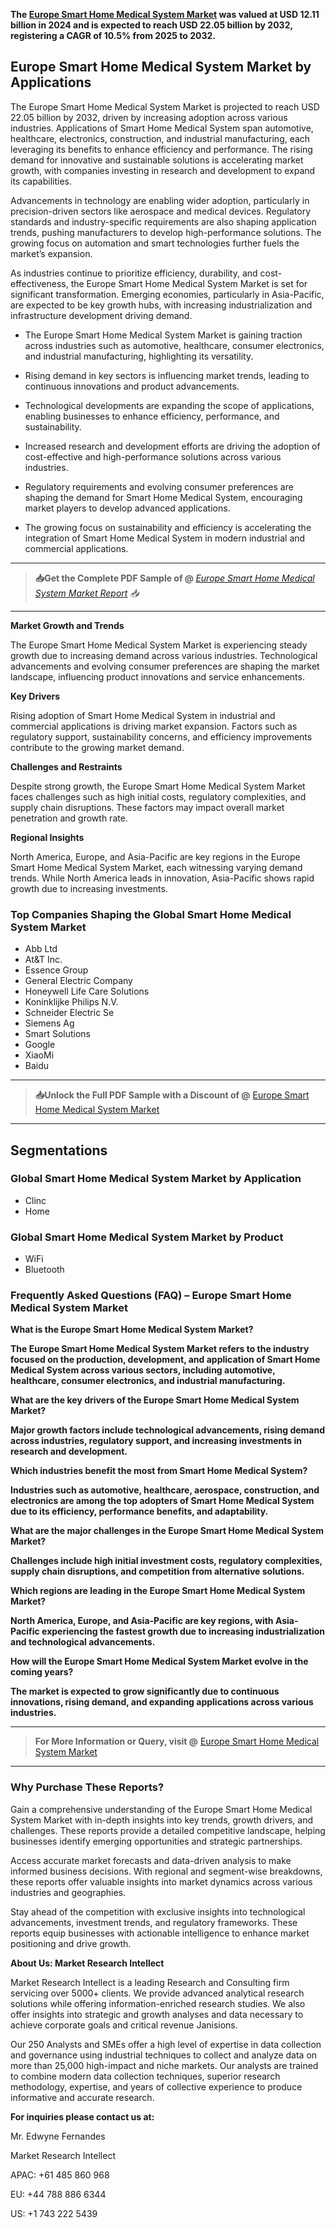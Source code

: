 <p><strong>The <a href="https://www.marketresearchintellect.com/download-sample/?rid=180508&amp;utm_source=Pulse-April-Europe&amp;utm_medium=852">Europe Smart Home Medical System Market</a> was valued at USD 12.11 billion in 2024 and is expected to reach USD 22.05 billion by 2032, registering a CAGR of 10.5% from 2025 to 2032.</strong></p><h2>Europe Smart Home Medical System Market by Applications&nbsp;</h2><p><p>The Europe Smart Home Medical System Market is projected to reach USD 22.05 billion by 2032, driven by increasing adoption across various industries. Applications of Smart Home Medical System span automotive, healthcare, electronics, construction, and industrial manufacturing, each leveraging its benefits to enhance efficiency and performance. The rising demand for innovative and sustainable solutions is accelerating market growth, with companies investing in research and development to expand its capabilities.</p><p>Advancements in technology are enabling wider adoption, particularly in precision-driven sectors like aerospace and medical devices. Regulatory standards and industry-specific requirements are also shaping application trends, pushing manufacturers to develop high-performance solutions. The growing focus on automation and smart technologies further fuels the market&rsquo;s expansion.</p><p>As industries continue to prioritize efficiency, durability, and cost-effectiveness, the Europe Smart Home Medical System Market is set for significant transformation. Emerging economies, particularly in Asia-Pacific, are expected to be key growth hubs, with increasing industrialization and infrastructure development driving demand.</p></p><ul><li><p>The Europe Smart Home Medical System Market is gaining traction across industries such as automotive, healthcare, consumer electronics, and industrial manufacturing, highlighting its versatility.</p></li><li><p>Rising demand in key sectors is influencing market trends, leading to continuous innovations and product advancements.</p></li><li><p>Technological developments are expanding the scope of applications, enabling businesses to enhance efficiency, performance, and sustainability.</p></li><li><p>Increased research and development efforts are driving the adoption of cost-effective and high-performance solutions across various industries.</p></li><li><p>Regulatory requirements and evolving consumer preferences are shaping the demand for Smart Home Medical System, encouraging market players to develop advanced applications.</p></li><li><p>The growing focus on sustainability and efficiency is accelerating the integration of Smart Home Medical System in modern industrial and commercial applications.</p></li></ul><hr /><blockquote><p><strong><span class="font-[700]">📥Get the Complete PDF Sample of @ </span></strong><em><span class="font-[700]"><a href="https://www.marketresearchintellect.com/download-sample/?rid=180508&amp;utm_source=Pulse-April-Europe&amp;utm_medium=852" target="_blank" data-tracking-control-name="article-ssr-frontend-pulse_little-text-block" data-tracking-will-navigate="" data-test-link="">Europe Smart Home Medical System Market Report</a>&nbsp;📥</span></em></p></blockquote><hr /><p class="" data-start="77" data-end="360"><strong data-start="77" data-end="105">Market Growth and Trends</strong></p><p class="" data-start="77" data-end="360">The Europe Smart Home Medical System Market is experiencing steady growth due to increasing demand across various industries. Technological advancements and evolving consumer preferences are shaping the market landscape, influencing product innovations and service enhancements.</p><p class="" data-start="362" data-end="606"><strong data-start="362" data-end="377">Key Drivers</strong></p><p class="" data-start="362" data-end="606">Rising adoption of Smart Home Medical System in industrial and commercial applications is driving market expansion. Factors such as regulatory support, sustainability concerns, and efficiency improvements contribute to the growing market demand.</p><p class="" data-start="608" data-end="849"><strong data-start="608" data-end="637">Challenges and Restraints</strong></p><p class="" data-start="608" data-end="849">Despite strong growth, the Europe Smart Home Medical System Market faces challenges such as high initial costs, regulatory complexities, and supply chain disruptions. These factors may impact overall market penetration and growth rate.</p><p class="" data-start="851" data-end="1095"><strong data-start="851" data-end="872">Regional Insights</strong></p><p class="" data-start="851" data-end="1095">North America, Europe, and Asia-Pacific are key regions in the Europe Smart Home Medical System Market, each witnessing varying demand trends. While North America leads in innovation, Asia-Pacific shows rapid growth due to increasing investments.</p><p><h3>Top Companies Shaping the Global Smart Home Medical System Market </h3><ul><li>Abb Ltd</li><li>At&T Inc.</li><li>Essence Group</li><li>General Electric Company</li><li>Honeywell Life Care Solutions</li><li>Koninklijke Philips N.V.</li><li>Schneider Electric Se</li><li>Siemens Ag</li><li>Smart Solutions</li><li>Google</li><li>XiaoMi</li><li>Baidu</li></ul></p><hr /><blockquote><p><strong>📥Unlock the Full PDF Sample with a Discount of @</strong> <a href="https://www.marketresearchintellect.com/ask-for-discount/?rid=180508&amp;utm_source=Pulse-April-Europe&amp;utm_medium=852">Europe Smart Home Medical System Market</a></p></blockquote><hr /><p><h2>Segmentations</h2><h3>Global Smart Home Medical System Market by Application</h3><ul><li>Clinc</li><li>Home</li></ul><h3>Global Smart Home Medical System Market by Product</h3><ul><li>WiFi</li><li>Bluetooth</li></ul></p><h3><strong>Frequently Asked Questions (FAQ) &ndash; Europe Smart Home Medical System Market</strong></h3><p><strong>What is the Europe Smart Home Medical System Market?</strong></p><p><strong>The Europe Smart Home Medical System Market refers to the industry focused on the production, development, and application of Smart Home Medical System across various sectors, including automotive, healthcare, consumer electronics, and industrial manufacturing.</strong></p><p><strong>What are the key drivers of the Europe Smart Home Medical System Market?</strong></p><p><strong>Major growth factors include technological advancements, rising demand across industries, regulatory support, and increasing investments in research and development.</strong></p><p><strong>Which industries benefit the most from Smart Home Medical System?</strong></p><p><strong>Industries such as automotive, healthcare, aerospace, construction, and electronics are among the top adopters of Smart Home Medical System due to its efficiency, performance benefits, and adaptability.</strong></p><p><strong>What are the major challenges in the Europe Smart Home Medical System Market?</strong></p><p><strong>Challenges include high initial investment costs, regulatory complexities, supply chain disruptions, and competition from alternative solutions.</strong></p><p><strong>Which regions are leading in the Europe Smart Home Medical System Market?</strong></p><p><strong>North America, Europe, and Asia-Pacific are key regions, with Asia-Pacific experiencing the fastest growth due to increasing industrialization and technological advancements.</strong></p><p><strong>How will the Europe Smart Home Medical System Market evolve in the coming years?</strong></p><p><strong>The market is expected to grow significantly due to continuous innovations, rising demand, and expanding applications across various industries.</strong></p><hr /><blockquote><p><span class="font-[700]"><strong>For More Information or Query, visit&nbsp;@</strong>&nbsp;</span><span class="font-[700]"><a href="https://www.marketresearchintellect.com/product/global-smart-home-medical-system-market-size-forecast/?utm_source=Linkedin&utm_medium=852" target="_blank" data-tracking-control-name="article-ssr-frontend-pulse_little-text-block" data-tracking-will-navigate="" data-test-link="">Europe Smart Home Medical System Market</a></span></p></blockquote><hr /><h3><strong data-start="0" data-end="31">Why Purchase These Reports?</strong></h3><p class="" data-start="35" data-end="297">Gain a comprehensive understanding of the Europe Smart Home Medical System Market with in-depth insights into key trends, growth drivers, and challenges. These reports provide a detailed competitive landscape, helping businesses identify emerging opportunities and strategic partnerships.</p><p class="" data-start="299" data-end="540">Access accurate market forecasts and data-driven analysis to make informed business decisions. With regional and segment-wise breakdowns, these reports offer valuable insights into market dynamics across various industries and geographies.</p><p class="" data-start="542" data-end="784">Stay ahead of the competition with exclusive insights into technological advancements, investment trends, and regulatory frameworks. These reports equip businesses with actionable intelligence to enhance market positioning and drive growth.</p><p><strong><span class="font-[700]">About Us: Market Research Intellect</span></strong></p><p><span class="">Market Research Intellect is a leading Research and Consulting firm servicing over 5000+ clients. We provide advanced analytical research solutions while offering information-enriched research studies.&nbsp;</span>We also offer insights into strategic and growth analyses and data necessary to achieve corporate goals and critical revenue Janisions.</p><p><span class="">Our 250 Analysts and SMEs offer a high level of expertise in data collection and governance using industrial techniques to collect and analyze data on more than 25,000 high-impact and niche markets. Our analysts are trained to combine modern data collection techniques, superior research methodology, expertise, and years of collective experience to produce informative and accurate research.</span></p><p><strong>For inquiries please contact us at:</strong></p><p>Mr. Edwyne Fernandes</p><p>Market Research Intellect</p><p>APAC: +61 485 860 968</p><p>EU: +44 788 886 6344</p><p>US: +1 743 222 5439</p>
